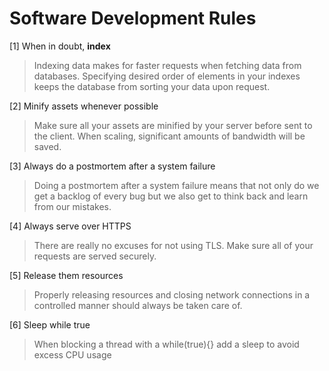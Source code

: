 # Software Development Rules

[1] When in doubt, **index**

> Indexing data makes for faster requests when fetching data from databases. Specifying desired order of elements in your indexes keeps the database from sorting your data upon request.

[2] Minify assets whenever possible

> Make sure all your assets are minified by your server before sent to the client. When scaling, significant amounts of bandwidth will be saved.

[3] Always do a postmortem after a system failure

> Doing a postmortem after a system failure means that not only do we get a backlog of every bug but we also get to think back and learn from our mistakes. 

[4] Always serve over HTTPS

> There are really no excuses for not using TLS. Make sure all of your requests are served securely.

[5] Release them resources

> Properly releasing resources and closing network connections in a controlled manner should always be taken care of.

[6] Sleep while true

> When blocking a thread with a while(true){} add a sleep to avoid excess CPU usage
